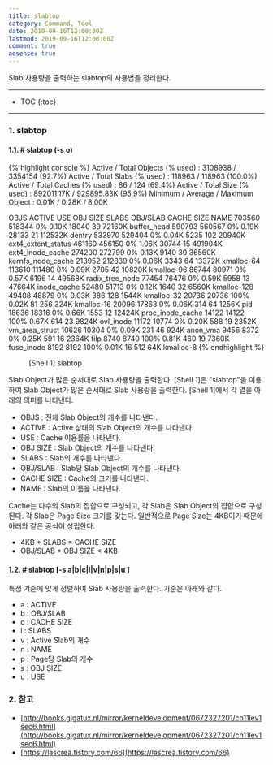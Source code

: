 ```yaml
---
title: slabtop
category: Command, Tool
date: 2019-09-16T12:00:00Z
lastmod: 2019-09-16T12:00:00Z
comment: true
adsense: true
---
```


Slab 사용량을 출력하는 slabtop의 사용법을 정리한다.

***

* TOC
{:toc}

***

### 1. slabtop

#### 1.1. # slabtop (-s o)

{% highlight console %}
 Active / Total Objects (% used)    : 3108938 / 3354154 (92.7%)
 Active / Total Slabs (% used)      : 118963 / 118963 (100.0%)
 Active / Total Caches (% used)     : 86 / 124 (69.4%)
 Active / Total Size (% used)       : 892011.17K / 929895.83K (95.9%)
 Minimum / Average / Maximum Object : 0.01K / 0.28K / 8.00K

  OBJS ACTIVE  USE OBJ SIZE  SLABS OBJ/SLAB CACHE SIZE NAME
703560 518344   0%    0.10K  18040       39     72160K buffer_head
590793 560567   0%    0.19K  28133       21    112532K dentry
533970 529404   0%    0.04K   5235      102     20940K ext4_extent_status
461160 456150   0%    1.06K  30744       15    491904K ext4_inode_cache
274200 272799   0%    0.13K   9140       30     36560K kernfs_node_cache
213952 212839   0%    0.06K   3343       64     13372K kmalloc-64
113610 111480   0%    0.09K   2705       42     10820K kmalloc-96
 86744  80971   0%    0.57K   6196       14     49568K radix_tree_node
 77454  76476   0%    0.59K   5958       13     47664K inode_cache
 52480  51713   0%    0.12K   1640       32      6560K kmalloc-128
 49408  48879   0%    0.03K    386      128      1544K kmalloc-32
 20736  20736 100%    0.02K     81      256       324K kmalloc-16
 20096  17863   0%    0.06K    314       64      1256K pid
 18636  18316   0%    0.66K   1553       12     12424K proc_inode_cache
 14122  14122 100%    0.67K    614       23      9824K ovl_inode
 11172  10774   0%    0.20K    588       19      2352K vm_area_struct
 10626  10304   0%    0.09K    231       46       924K anon_vma
  9456   8372   0%    0.25K    591       16      2364K filp
  8740   8740 100%    0.81K    460       19      7360K fuse_inode
  8192   8192 100%    0.01K     16      512        64K kmalloc-8
{% endhighlight %}
<figure>
<figcaption class="caption">[Shell 1] slabtop</figcaption>
</figure>

Slab Object가 많은 순서대로 Slab 사용량을 출력한다. [Shell 1]은 "slabtop"을 이용하여 Slab Object가 많은 순서대로 Slab 사용량을 출력한다. [Shell 1]에서 각 열을 아래의 의미를 나타낸다.

* OBJS : 전체 Slab Object의 개수를 나타낸다.
* ACTIVE : Active 상태의 Slab Object의 개수를 나타낸다.
* USE : Cache 이용률을 나타낸다.
* OBJ SIZE : Slab Object의 개수를 나타낸다.
* SLABS : Slab의 개수를 나타낸다.
* OBJ/SLAB : Slab당 Slab Object의 개수를 나타낸다.
* CACHE SIZE : Cache의 크기를 나타낸다.
* NAME : Slab의 이름을 나타낸다.

Cache는 다수의 Slab의 집합으로 구성되고, 각 Slab은 Slab Object의 집합으로 구성된다. 각 Slab은 Page Size 크기를 갖는다. 일반적으로 Page Size는 4KB이기 때문에 아래와 같은 공식이 성립한다.

* 4KB * SLABS = CACHE SIZE
* OBJ/SLAB * OBJ SIZE < 4KB

#### 1.2. # slabtop [-s a|b|c|l|v|n|p|s|u ]

특정 기준에 맞게 정렬하여 Slab 사용량을 출력한다. 기준은 아래와 같다.
* a : ACTIVE
* b : OBJ/SLAB
* c : CACHE SIZE
* l : SLABS
* v : Active Slab의 개수
* n : NAME
* p : Page당 Slab의 개수
* s : OBJ SIZE
* u : USE

### 2. 참고

* [http://books.gigatux.nl/mirror/kerneldevelopment/0672327201/ch11lev1sec6.html](http://books.gigatux.nl/mirror/kerneldevelopment/0672327201/ch11lev1sec6.html)
* [https://lascrea.tistory.com/66](https://lascrea.tistory.com/66)
